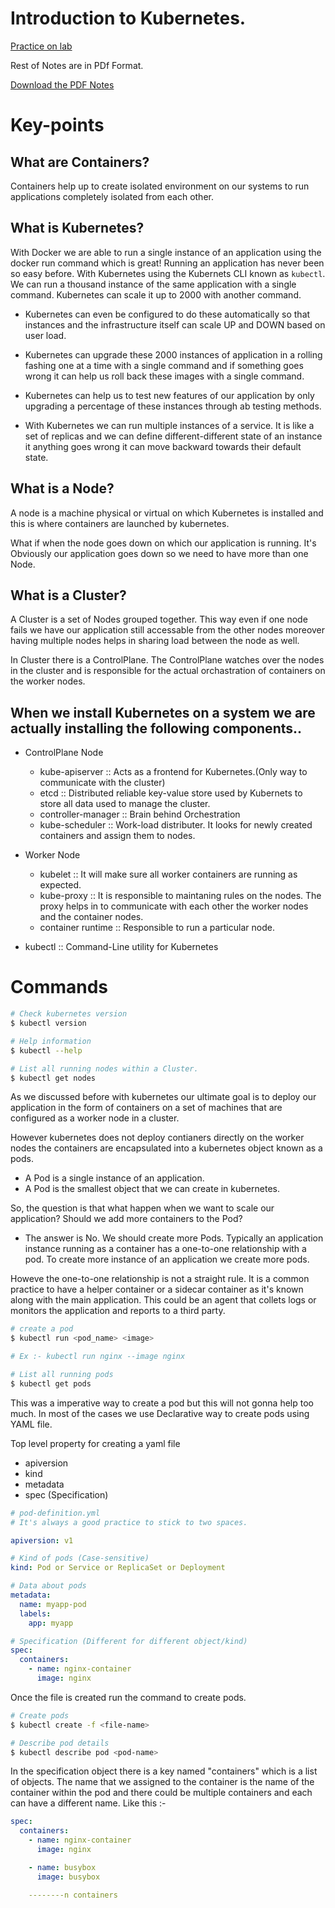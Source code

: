 # Introduction to Kubernetes.

[Practice on lab](https://kode.wiki/kubernetes-labs)

Rest of Notes are in PDf Format.
<br>

[Download the PDF Notes](https://learn.kodekloud.com/user/courses/youtube-labs-kubernetes-crash-course/module/7b38906b-f64e-4b40-8cd4-57ad41790a9a/lesson/ed7c78e4-0cd3-4cc8-8d6e-3aac1b70c441)

# Key-points

## What are Containers?

Containers help up to create isolated environment on our systems to run applications completely isolated from each other.

## What is Kubernetes?

With Docker we are able to run a single instance of an application using the docker run command which is great! Running an application has never been so easy before. With Kubernetes using the Kubernets CLI known as <code>kubectl</code>. We can run a thousand instance of the same application with a single command. Kubernetes can scale it up to 2000 with another command.

- Kubernetes can even be configured to do these automatically so that instances and the infrastructure itself can scale UP and DOWN based on user load.

- Kubernetes can upgrade these 2000 instances of application in a rolling fashing one at a time with a single command and if something goes wrong it can help us roll back these images with a single command.

- Kubernetes can help us to test new features of our application by only upgrading a percentage of these instances through ab testing methods.

- With Kubernetes we can run multiple instances of a service. It is like a set of replicas and we can define different-different state of an instance it anything goes wrong it can move backward towards their default state.

## What is a Node?

A node is a machine physical or virtual on which Kubernetes is installed and this is where containers are launched by kubernetes.

What if when the node goes down on which our application is running. It's Obviously our application goes down so we need to have more than one Node.

## What is a Cluster?

A Cluster is a set of Nodes grouped together. This way even if one node fails we have our application still accessable from the other nodes moreover having multiple nodes helps in sharing load between the node as well.

In Cluster there is a ControlPlane. The ControlPlane watches over the nodes in the cluster and is responsible for the actual orchastration of containers on the worker nodes.

## When we install Kubernetes on a system we are actually installing the following components..

- ControlPlane Node

  - kube-apiserver :: Acts as a frontend for Kubernetes.(Only way to communicate with the cluster)
  - etcd :: Distributed reliable key-value store used by Kubernets to store all data used to manage the cluster.
  - controller-manager :: Brain behind Orchestration
  - kube-scheduler :: Work-load distributer. It looks for newly created containers and assign them to nodes.

- Worker Node

  - kubelet :: It will make sure all worker containers are running as expected.
  - kube-proxy :: It is responsible to maintaning rules on the nodes. The proxy helps in to communicate with each other the worker nodes and the container nodes.
  - container runtime :: Responsible to run a particular node.

- kubectl :: Command-Line utility for Kubernetes

# Commands

```bash
# Check kubernetes version
$ kubectl version

# Help information
$ kubectl --help

# List all running nodes within a Cluster.
$ kubectl get nodes
```

As we discussed before with kubernetes our ultimate goal is to deploy our application in the form of containers on a set of machines that are configured as a worker node in a cluster.

However kubernetes does not deploy contianers directly on the worker nodes the containers are encapsulated into a kubernetes object known as a pods.

- A Pod is a single instance of an application.
- A Pod is the smallest object that we can create in kubernetes.

So, the question is that what happen when we want to scale our application? Should we add more containers to the Pod?

- The answer is No. We should create more Pods. Typically an application instance running as a container has a one-to-one relationship with a pod. To create more instance of an application we create more pods.

Howeve the one-to-one relationship is not a straight rule. It is a common practice to have a helper container or a sidecar container as it's known along with the main application. This could be an agent that collets logs or monitors the application and reports to a third party.

```bash
# create a pod
$ kubectl run <pod_name> <image>

# Ex :- kubectl run nginx --image nginx

# List all running pods
$ kubectl get pods
```

This was a imperative way to create a pod but this will not gonna help too much. In most of the cases we use Declarative way to create pods using YAML file.

Top level property for creating a yaml file

- apiversion
- kind
- metadata
- spec (Specification)

```yaml
# pod-definition.yml
# It's always a good practice to stick to two spaces.

apiversion: v1

# Kind of pods (Case-sensitive)
kind: Pod or Service or ReplicaSet or Deployment

# Data about pods
metadata:
  name: myapp-pod
  labels:
    app: myapp

# Specification (Different for different object/kind)
spec:
  containers:
    - name: nginx-container
      image: nginx
```

Once the file is created run the command to create pods.

```bash
# Create pods
$ kubectl create -f <file-name>

# Describe pod details
$ kubectl describe pod <pod-name>
```

In the specification object there is a key named "containers" which is a list of objects. The name that we assigned to the container is the name of the container within the pod and there could be multiple containers and each can have a different name. Like this :-

```yaml
spec:
  containers:
    - name: nginx-container
      image: nginx

    - name: busybox
      image: busybox

    --------n containers
```
